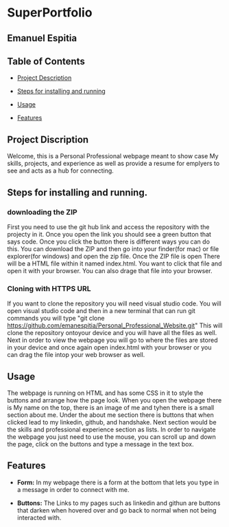 # SuperPortfolio
## Emanuel Espitia

## Table of Contents

- [Project Description](#project-discription)

- [Steps for installing and running](#steps-for-installing-and-running)

- [Usage](#usage)

- [Features](#features)


## Project Discription

Welcome, this is a Personal Professional webpage meant to show case My skills, projects, 
and experience as well as provide a resume for emplyers to see and acts as a hub for connecting.



## Steps for installing and running. 


### downloading the ZIP 

First you need to use the git hub link and access the repository with the projecty in it. Once you open the link you should see a green button that says code. Once you click the button there is different ways you can do this. You can download the ZIP and then go into your finder(for mac) or file explorer(for windows) and open the zip file. Once the ZIP file is open There will be a HTML file within it named index.html. You want to click that file and open it with your browser. You can also drage that file into your browser. 



### Cloning with HTTPS URL
If you want to clone the repository you will need visual studio code. You will open visual studio code and then in a new terminal that can run git commands you will type "git clone https://github.com/emanespitia/Personal_Professional_Website.git" This will clone the repository ontoyour device and you will have all the files as well. Next in order to view the webpage you will go to where the files are stored in your device and once again open index.html with your browser or you can drag the file intop your web browser as well. 



## Usage

The webpage is running on HTML and has some CSS in it to style the buttons and arrange how the page look. When you open the webpage there is My name on the top, there is an image of me and tyhen there is a small section about me. Under the about me section there is buttons that when clicked lead to my linkedin, github, and handshake. Next section would be the skills and professional experience section as lists. In order to navigate the webpage you just need to use the mouse, you can scroll up and down the page, click on the buttons and type a message in the text box. 



## Features


- **Form:** In my webpage there is a form at the bottom that lets you type in a message in order to connect with me.

- **Buttons:** The Links to my pages such as linkedin and githun are buttons that darken when hovered over and go back to normal when not being interacted with. 

